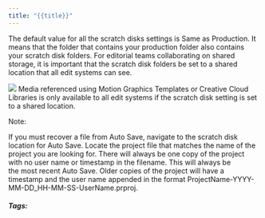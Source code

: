 ```yaml
---
title: "{{title}}"
---
```


The default value for all the scratch disks settings is Same as Production. It means that the folder that contains your production folder also contains your scratch disk folders. For editorial teams collaborating on shared storage, it is important that the scratch disk folders be set to a shared location that all edit systems can see.

![](https://helpx.adobe.com/content/dam/help/en/manage-account/kb/change_plan/note_new_orange_icon_5.png) Media referenced using Motion Graphics Templates or Creative Cloud Libraries is only available to all edit systems if the scratch disk setting is set to a shared location.  

Note:

If you must recover a file from Auto Save, navigate to the scratch disk location for Auto Save. Locate the project file that matches the name of the project you are looking for. There will always be one copy of the project with no user name or timestamp in the filename. This will always be the most recent Auto Save. Older copies of the project will have a timestamp and the user name appended in the format ProjectName-YYYY-MM-DD_HH-MM-SS-UserName.prproj.

##### Tags: 